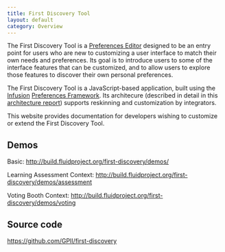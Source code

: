 ```yaml
---
title: First Discovery Tool
layout: default
category: Overview
---
```


The First Discovery Tool is a
[Preferences Editor](http://docs.fluidproject.org/infusion/development/PreferencesEditor.html)
designed to be an entry point for users
who are new to customizing a user interface to match their own needs and preferences.
Its goal is to introduce users to some of the interface features that can be customized,
and to allow users to explore those features to discover their own personal preferences.

The First Discovery Tool is a JavaScript-based application, built using the
[Infusion](http://fluidproject.org/infusion.html)
[Preferences Framework](http://docs.fluidproject.org/infusion/development/PreferencesFramework.html).
Its architecure
(described in detail in this [architecture report](https://wiki.fluidproject.org/display/fluid/First+Discovery+Tool+Architecture))
supports reskinning and customization by integrators.

This website provides documentation for developers wishing to
customize or extend the First Discovery Tool.

## Demos

Basic: http://build.fluidproject.org/first-discovery/demos/

Learning Assessment Context: http://build.fluidproject.org/first-discovery/demos/assessment

Voting Booth Context: http://build.fluidproject.org/first-discovery/demos/voting

## Source code

https://github.com/GPII/first-discovery
